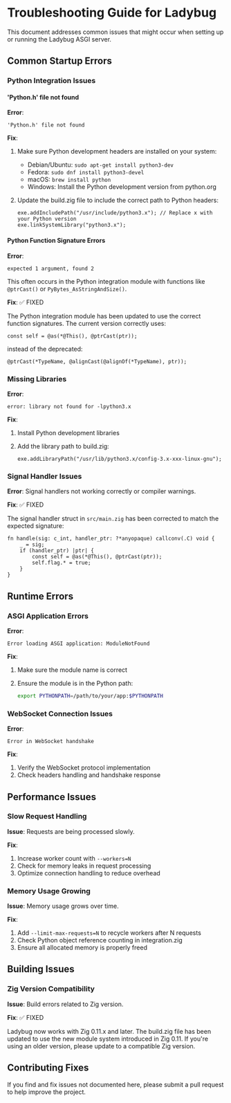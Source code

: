 # Troubleshooting Guide for Ladybug

This document addresses common issues that might occur when setting up or running the Ladybug ASGI server.

## Common Startup Errors

### Python Integration Issues

#### 'Python.h' file not found

**Error**:

```
'Python.h' file not found
```

**Fix**:

1. Make sure Python development headers are installed on your system:
   - Debian/Ubuntu: `sudo apt-get install python3-dev`
   - Fedora: `sudo dnf install python3-devel`
   - macOS: `brew install python`
   - Windows: Install the Python development version from python.org

2. Update the build.zig file to include the correct path to Python headers:

   ```zig
   exe.addIncludePath("/usr/include/python3.x"); // Replace x with your Python version
   exe.linkSystemLibrary("python3.x");
   ```

#### Python Function Signature Errors

**Error**:
```
expected 1 argument, found 2
```

This often occurs in the Python integration module with functions like `@ptrCast()` or `PyBytes_AsStringAndSize()`.

**Fix**: ✅ FIXED

The Python integration module has been updated to use the correct function signatures. The current version correctly uses:

```zig
const self = @as(*@This(), @ptrCast(ptr));
```

instead of the deprecated:

```zig
@ptrCast(*TypeName, @alignCast(@alignOf(*TypeName), ptr));
```

### Missing Libraries

**Error**:

```
error: library not found for -lpython3.x
```

**Fix**:

1. Install Python development libraries
2. Add the library path to build.zig:

   ```zig
   exe.addLibraryPath("/usr/lib/python3.x/config-3.x-xxx-linux-gnu");
   ```

### Signal Handler Issues

**Error**:
Signal handlers not working correctly or compiler warnings.

**Fix**: ✅ FIXED

The signal handler struct in `src/main.zig` has been corrected to match the expected signature:

```zig
fn handle(sig: c_int, handler_ptr: ?*anyopaque) callconv(.C) void {
    _ = sig;
    if (handler_ptr) |ptr| {
        const self = @as(*@This(), @ptrCast(ptr));
        self.flag.* = true;
    }
}
```

## Runtime Errors

### ASGI Application Errors

**Error**:

```
Error loading ASGI application: ModuleNotFound
```

**Fix**:

1. Make sure the module name is correct
2. Ensure the module is in the Python path:

   ```bash
   export PYTHONPATH=/path/to/your/app:$PYTHONPATH
   ```

### WebSocket Connection Issues

**Error**:

```
Error in WebSocket handshake
```

**Fix**:

1. Verify the WebSocket protocol implementation
2. Check headers handling and handshake response

## Performance Issues

### Slow Request Handling

**Issue**: Requests are being processed slowly.

**Fix**:

1. Increase worker count with `--workers=N`
2. Check for memory leaks in request processing
3. Optimize connection handling to reduce overhead

### Memory Usage Growing

**Issue**: Memory usage grows over time.

**Fix**:

1. Add `--limit-max-requests=N` to recycle workers after N requests
2. Check Python object reference counting in integration.zig
3. Ensure all allocated memory is properly freed

## Building Issues

### Zig Version Compatibility

**Issue**: Build errors related to Zig version.

**Fix**: ✅ FIXED

Ladybug now works with Zig 0.11.x and later. The build.zig file has been updated to use the new module system introduced in Zig 0.11. If you're using an older version, please update to a compatible Zig version.

## Contributing Fixes

If you find and fix issues not documented here, please submit a pull request to help improve the project. 